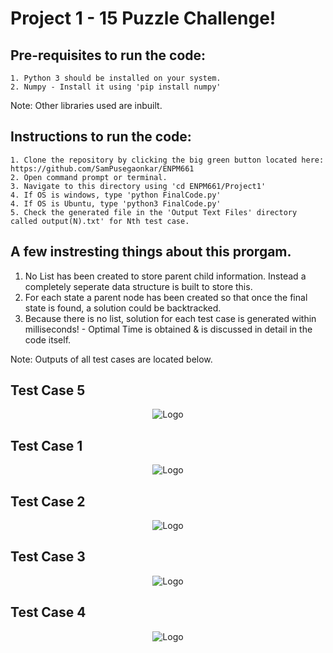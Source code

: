 <h1>Project 1 - 15 Puzzle Challenge!</h1>

  <h2>Pre-requisites to run the code:</h2>

    1. Python 3 should be installed on your system.
    2. Numpy - Install it using 'pip install numpy'

Note:  Other libraries used are inbuilt.</br>

  <h2>Instructions to run the code:</h2>
  
    1. Clone the repository by clicking the big green button located here: https://github.com/SamPusegaonkar/ENPM661
    2. Open command prompt or terminal.
    3. Navigate to this directory using 'cd ENPM661/Project1'
    4. If OS is windows, type 'python FinalCode.py'
    4. If OS is Ubuntu, type 'python3 FinalCode.py'
    5. Check the generated file in the 'Output Text Files' directory called output(N).txt' for Nth test case.


## A few instresting things about this prorgam.
  1. No List has been created to store parent child information. Instead a completely seperate data structure is built to store this.
  2. For each state a parent node has been created so that once the final state is found, a solution could be backtracked.
  3. Because there is no list, solution for each test case is generated within milliseconds! - Optimal Time is obtained & is discussed in detail in the code itself.

Note: Outputs of all test cases are located below.</br>

<h2> Test Case 5 </h2>

<p align="center">
  <img src="https://user-images.githubusercontent.com/12711480/108575657-f0a11600-72e8-11eb-9ad0-51d2b3d44d03.png" alt="Logo"/>
</p>

<h2> Test Case 1 </h2>
<p align="center">
  <img src="https://user-images.githubusercontent.com/12711480/108576241-db2ceb80-72ea-11eb-8932-a335f08760fd.PNG" alt="Logo"/>
</p>

<h2> Test Case 2 </h2>
<p align="center">
  <img src="https://user-images.githubusercontent.com/12711480/108576249-e6801700-72ea-11eb-96fd-a0dd42eafeaf.PNG" alt="Logo"/>
</p>

<h2> Test Case 3 </h2>
<p align="center">
  <img src="https://user-images.githubusercontent.com/12711480/108576254-ea139e00-72ea-11eb-888e-6425606dd171.PNG" alt="Logo"/>
</p>

<h2> Test Case 4 </h2>
<p align="center">
  <img src="https://user-images.githubusercontent.com/12711480/108576265-eed85200-72ea-11eb-9bfc-0ef54e37b683.PNG" alt="Logo"/>
</p>
